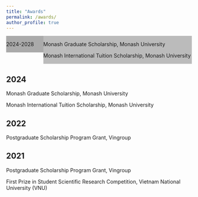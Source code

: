 ```yaml
---
title: "Awards"
permalink: /awards/
author_profile: true
---
```


<style>
  /* Create two equal columns that floats next to each other */
  .time {
    float: left;
    max-width: 120px;
    width: 20%;
  }

  .award {
    width: 80%;
  }

  /* Clear floats after the columns */
  .row:after {
    content: "";
    display: table;
    clear: both;
  }

  /* Responsive layout - makes the two columns stack on top of each other instead of next to each other */
  @media screen and (max-width: 600px) {
    .column {
      width: 100%;
    }

    .time > p {
      font-size: 0.8em;
      margin-bottom: 0;
    }
  }
</style>

<div class="row">
  <div class="column time" style="background-color:#aaa;">
    <p>2024-2028</p>
  </div>
  <div class="column award" style="background-color:#bbb;">
    <p>Monash Graduate Scholarship, Monash University</p>
    <p>Monash International Tuition Scholarship, Monash University</p>
  </div>
</div>

## 2024

Monash Graduate Scholarship, Monash University

Monash International Tuition Scholarship, Monash University

## 2022

Postgraduate Scholarship Program Grant, Vingroup

## 2021

Postgraduate Scholarship Program Grant, Vingroup

First Prize in Student Scientific Research Competition, Vietnam National University (VNU)